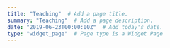 ```yaml
---
title: "Teaching"  # Add a page title.
summary: "Teaching"  # Add a page description.
date: "2019-06-23T00:00:00Z"  # Add today's date.
type: "widget_page"  # Page type is a Widget Page
---
```

